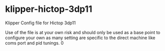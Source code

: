 # klipper-hictop-3dp11
Klipper Config file for Hictop 3dp11

Use of the file is at your own risk and should only be used as a base point to configure your own as many setting are specific to the direct machine like coms port and pid tunings.
0
